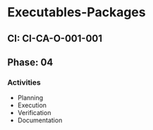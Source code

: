 # Executables-Packages

## CI: CI-CA-O-001-001
## Phase: 04

### Activities
- Planning
- Execution
- Verification
- Documentation
